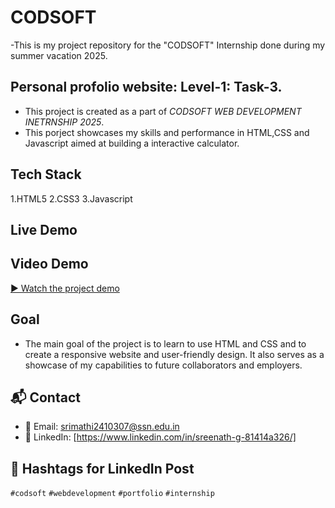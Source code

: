 # CODSOFT
-This is my project repository for the "CODSOFT" Internship done during my summer vacation 2025.

## Personal profolio website: Level-1: Task-3.
- This project is created as a part of *CODSOFT WEB DEVELOPMENT INETRNSHIP 2025*.
- This porject showcases my skills and performance in HTML,CSS and Javascript aimed at building a interactive calculator.

## Tech Stack
1.HTML5
2.CSS3
3.Javascript

## Live Demo


## Video Demo
[▶ Watch the project demo](#)

## Goal
- The main goal of the project is to learn to use HTML and CSS and to create a responsive website and user-friendly design. It also serves as a showcase of my capabilities to future collaborators and employers.

## 📬 Contact
- 📧 Email: srimathi2410307@ssn.edu.in
- 🔗 LinkedIn: [https://www.linkedin.com/in/sreenath-g-81414a326/]

## 📢 Hashtags for LinkedIn Post
`#codsoft` `#webdevelopment` `#portfolio` `#internship`

